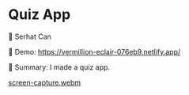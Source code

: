 # Quiz App

🔵 Serhat Can

🔵 Demo: https://vermillion-eclair-076eb9.netlify.app/

🔵 Summary: I made a quiz app.

[screen-capture.webm](https://user-images.githubusercontent.com/85739464/222894030-e3a559e1-c2f3-409f-b43c-db621b76b1ea.webm)


